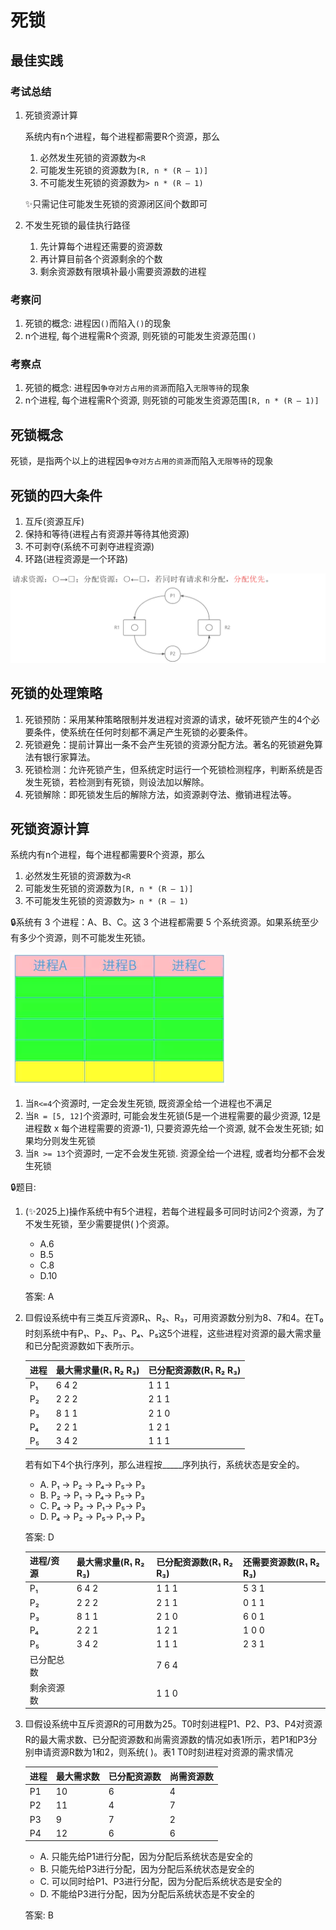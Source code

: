 # 死锁

## 最佳实践

### 考试总结

1. 死锁资源计算

    系统内有n个进程，每个进程都需要R个资源，那么

    1. 必然发生死锁的资源数为`<R`
    2. 可能发生死锁的资源数为`[R, n * (R – 1)]`
    3. 不可能发生死锁的资源数为`> n * (R – 1)`

    ✨只需记住可能发生死锁的资源闭区间个数即可


2. 不发生死锁的最佳执行路径
    1. 先计算每个进程还需要的资源数
    2. 再计算目前各个资源剩余的个数
    3. 剩余资源数有限填补最小需要资源数的进程




### 考察问

1. 死锁的概念: 进程因`()`而陷入`()`的现象
2. n个进程, 每个进程需R个资源, 则死锁的可能发生资源范围`()`


### 考察点

1. 死锁的概念: 进程因`争夺对方占用的资源`而陷入`无限等待`的现象
2. n个进程, 每个进程需R个资源, 则死锁的可能发生资源范围`[R, n * (R – 1)]`

## 死锁概念

死锁，是指两个以上的进程因`争夺对方占用的资源`而陷入`无限等待`的现象

## 死锁的四大条件

1. 互斥(资源互斥)
2. 保持和等待(进程占有资源并等待其他资源)
3. 不可剥夺(系统不可剥夺进程资源)
4. 环路(进程资源是一个环路)

![alt text](./3计算机软件概述/死锁.png)

## 死锁的处理策略

1. 死锁预防：采用某种策略限制并发进程对资源的请求，破坏死锁产生的4个必要条件，使系统在任何时刻都不满足产生死锁的必要条件。
2. 死锁避免：提前计算出一条不会产生死锁的资源分配方法。著名的死锁避免算法有银行家算法。
3. 死锁检测：允许死锁产生，但系统定时运行一个死锁检测程序，判断系统是否发生死锁，若检测到有死锁，则设法加以解除。
4. 死锁解除：即死锁发生后的解除方法，如资源剥夺法、撤销进程法等。

## 死锁资源计算

系统内有n个进程，每个进程都需要R个资源，那么

1. 必然发生死锁的资源数为`<R`
2. 可能发生死锁的资源数为`[R, n * (R – 1)]`
3. 不可能发生死锁的资源数为`> n * (R – 1)`


🔒系统有 3 个进程：A、B、C。这 3 个进程都需要 5 个系统资源。如果系统至少有多少个资源，则不可能发生死锁。

![alt text](./3计算机软件概述/死锁资源的计算.png)

1. 当`R<=4`个资源时, 一定会发生死锁, 既资源全给一个进程也不满足
2. 当`R = [5, 12]`个资源时, 可能会发生死锁(5是一个进程需要的最少资源, 12是进程数 x 每个进程需要的资源-1), 只要资源先给一个资源, 就不会发生死锁; 如果均分则发生死锁
3. 当`R >= 13`个资源时, 一定不会发生死锁. 资源全给一个进程, 或者均分都不会发生死锁

🔒题目:

1. (✨2025上)操作系统中有5个进程，若每个进程最多可同时访问2个资源，为了不发生死锁，至少需要提供( )个资源。

    - A.6
    - B.5
    - C.8
    - D.10

    答案: A


1. 🟨假设系统中有三类互斥资源R₁、R₂、R₃，可用资源数分别为8、7和4。在T₀时刻系统中有P₁、P₂、P₃、P₄、P₅这5个进程，这些进程对资源的最大需求量和已分配资源数如下表所示。

    |进程|最大需求量(R₁ R₂ R₃)|已分配资源数(R₁ R₂ R₃)|
    | ---- | ---- | ---- |
    |P₁|6 4 2|1 1 1|
    |P₂|2 2 2|2 1 1|
    |P₃|8 1 1|2 1 0|
    |P₄|2 2 1|1 2 1|
    |P₅|3 4 2|1 1 1|

    若有如下4个执行序列，那么进程按_____序列执行，系统状态是安全的。

    - A. P₁ → P₂ → P₄→ P₅→ P₃
    - B. P₂ → P₁ → P₄→ P₅→ P₃
    - C. P₄ → P₂ → P₁→ P₅→ P₃
    - D. P₄ → P₂ → P₅→ P₁→ P₃

    答案: D

    |进程/资源|最大需求量(R₁ R₂ R₃)|已分配资源数(R₁ R₂ R₃)|还需要资源数(R₁ R₂ R₃)|
    | ---- | ---- | ---- | ---- |
    |P₁| 6 4 2|1 1 1|5 3 1|
    |P₂| 2 2 2|2 1 1|0 1 1|
    |P₃| 8 1 1|2 1 0|6 0 1|
    |P₄| 2 2 1|1 2 1|1 0 0|
    |P₅| 3 4 2|1 1 1|2 3 1|
    |已分配总数||7 6 4|
    |剩余资源数||1 1 0|

2. 🟨假设系统中互斥资源R的可用数为25。T0时刻进程P1、P2、P3、P4对资源R的最大需求数、已分配资源数和尚需资源数的情况如表1所示，若P1和P3分别申请资源R数为1和2，则系统(  )。表1 T0时刻进程对资源的需求情况

    |进程|最大需求数|已分配资源数|尚需资源数|
    | ---- | ---- | ---- | ---- |
    |P1|10|6|4|
    |P2|11|4|7|
    |P3|9|7|2|
    |P4|12|6|6|

    - A. 只能先给P1进行分配，因为分配后系统状态是安全的
    - B. 只能先给P3进行分配，因为分配后系统状态是安全的
    - C. 可以同时给P1、P3进行分配，因为分配后系统状态是安全的
    - D. 不能给P3进行分配，因为分配后系统状态是不安全的

    答案: B
